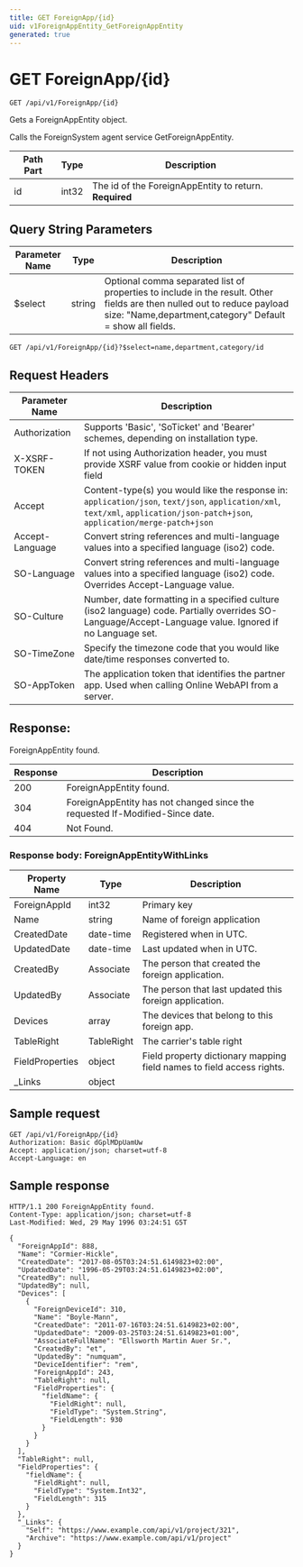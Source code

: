 ```yaml
---
title: GET ForeignApp/{id}
uid: v1ForeignAppEntity_GetForeignAppEntity
generated: true
---
```


# GET ForeignApp/{id}

```http
GET /api/v1/ForeignApp/{id}
```

Gets a ForeignAppEntity object.


Calls the ForeignSystem agent service GetForeignAppEntity.





| Path Part | Type | Description |
|-----------|------|-------------|
| id | int32 | The id of the ForeignAppEntity to return. **Required** |


## Query String Parameters

| Parameter Name | Type |  Description |
|----------------|------|--------------|
| $select | string |  Optional comma separated list of properties to include in the result. Other fields are then nulled out to reduce payload size: "Name,department,category" Default = show all fields. |

```http
GET /api/v1/ForeignApp/{id}?$select=name,department,category/id
```


## Request Headers

| Parameter Name | Description |
|----------------|-------------|
| Authorization  | Supports 'Basic', 'SoTicket' and 'Bearer' schemes, depending on installation type. |
| X-XSRF-TOKEN   | If not using Authorization header, you must provide XSRF value from cookie or hidden input field |
| Accept         | Content-type(s) you would like the response in: `application/json`, `text/json`, `application/xml`, `text/xml`, `application/json-patch+json`, `application/merge-patch+json` |
| Accept-Language | Convert string references and multi-language values into a specified language (iso2) code. |
| SO-Language | Convert string references and multi-language values into a specified language (iso2) code. Overrides Accept-Language value. |
| SO-Culture | Number, date formatting in a specified culture (iso2 language) code. Partially overrides SO-Language/Accept-Language value. Ignored if no Language set. |
| SO-TimeZone | Specify the timezone code that you would like date/time responses converted to. |
| SO-AppToken | The application token that identifies the partner app. Used when calling Online WebAPI from a server. |


## Response:

ForeignAppEntity found.

| Response | Description |
|----------------|-------------|
| 200 | ForeignAppEntity found. |
| 304 | ForeignAppEntity has not changed since the requested If-Modified-Since date. |
| 404 | Not Found. |

### Response body: ForeignAppEntityWithLinks

| Property Name | Type |  Description |
|----------------|------|--------------|
| ForeignAppId | int32 | Primary key |
| Name | string | Name of foreign application |
| CreatedDate | date-time | Registered when  in UTC. |
| UpdatedDate | date-time | Last updated when  in UTC. |
| CreatedBy | Associate | The person that created the foreign application. |
| UpdatedBy | Associate | The person that last updated this foreign application. |
| Devices | array | The devices that belong to this foreign app. |
| TableRight | TableRight | The carrier's table right |
| FieldProperties | object | Field property dictionary mapping field names to field access rights. |
| _Links | object |  |

## Sample request

```http!
GET /api/v1/ForeignApp/{id}
Authorization: Basic dGplMDpUamUw
Accept: application/json; charset=utf-8
Accept-Language: en
```

## Sample response

```http_
HTTP/1.1 200 ForeignAppEntity found.
Content-Type: application/json; charset=utf-8
Last-Modified: Wed, 29 May 1996 03:24:51 G5T

{
  "ForeignAppId": 888,
  "Name": "Cormier-Hickle",
  "CreatedDate": "2017-08-05T03:24:51.6149823+02:00",
  "UpdatedDate": "1996-05-29T03:24:51.6149823+02:00",
  "CreatedBy": null,
  "UpdatedBy": null,
  "Devices": [
    {
      "ForeignDeviceId": 310,
      "Name": "Boyle-Mann",
      "CreatedDate": "2011-07-16T03:24:51.6149823+02:00",
      "UpdatedDate": "2009-03-25T03:24:51.6149823+01:00",
      "AssociateFullName": "Ellsworth Martin Auer Sr.",
      "CreatedBy": "et",
      "UpdatedBy": "numquam",
      "DeviceIdentifier": "rem",
      "ForeignAppId": 243,
      "TableRight": null,
      "FieldProperties": {
        "fieldName": {
          "FieldRight": null,
          "FieldType": "System.String",
          "FieldLength": 930
        }
      }
    }
  ],
  "TableRight": null,
  "FieldProperties": {
    "fieldName": {
      "FieldRight": null,
      "FieldType": "System.Int32",
      "FieldLength": 315
    }
  },
  "_Links": {
    "Self": "https://www.example.com/api/v1/project/321",
    "Archive": "https://www.example.com/api/v1/project"
  }
}
```